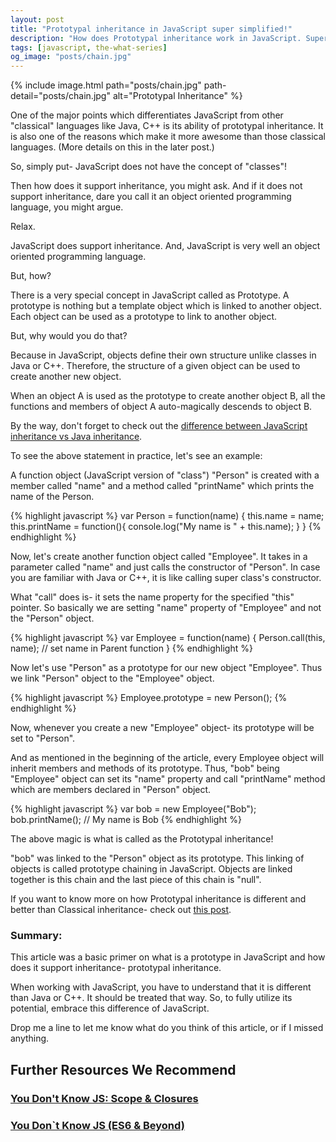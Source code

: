 ```yaml
---
layout: post
title: "Prototypal inheritance in JavaScript super simplified!"
description: "How does Prototypal inheritance work in JavaScript. Super simple explanation of what prototypal inheritance in JavaScript. What is dynamic inheritance. Nuances of Prototypal inheritance."
tags: [javascript, the-what-series]
og_image: "posts/chain.jpg"
---
```


{% include image.html path="posts/chain.jpg" path-detail="posts/chain.jpg" alt="Prototypal Inheritance" %}


One of the major points which differentiates JavaScript from other "classical" languages like Java, C++ is its ability of prototypal inheritance. It is also one of the reasons which make it more awesome than those classical languages. (More details on this in the later post.)

So, simply put- JavaScript does not have the concept of "classes"!

Then how does it support inheritance, you might ask. And if it does not support inheritance, dare you call it an object oriented programming language, you might argue.

Relax.

JavaScript does support inheritance. And, JavaScript is very well an object oriented programming language.

But, how?

There is a very special concept in JavaScript called as Prototype. A prototype is nothing but a template object which is linked to another object. Each object can be used as a prototype to link to another object. 

But, why would you do that?

Because in JavaScript, objects define their own structure unlike classes in Java or C++. Therefore, the structure of a given object can be used to create another new object.

When an object A is used as the prototype to create another object B, all the functions and members of object A auto-magically descends to object B.

By the way, don't forget to check out the [difference between JavaScript inheritance vs Java inheritance](http://ngninja.com/posts/prototypal-vs-classical-inheritance).

To see the above statement in practice, let's see an example:

A function object (JavaScript version of "class") "Person" is created with a member called "name" and a method called "printName" which prints the name of the Person.

{% highlight javascript %}
var Person = function(name) {
	this.name = name;
	this.printName = function(){
		console.log("My name is " + this.name);
	}
}
{% endhighlight %}

Now, let's create another function object called "Employee". It takes in a parameter called "name" and just calls the constructor of "Person". In case you are familiar with Java or C++, it is like calling super class's constructor.

What "call" does is- it sets the name property for the specified "this" pointer. So basically we are setting "name" property of "Employee" and not the "Person" object.

{% highlight javascript %}
var Employee = function(name) {
	Person.call(this, name); // set name in Parent function
}
{% endhighlight %}

Now let's use "Person" as a prototype for our new object "Employee". Thus we link "Person" object to the "Employee" object.

{% highlight javascript %}
Employee.prototype = new Person();
{% endhighlight %}

Now, whenever you create a new "Employee" object- its prototype will be set to "Person". 

And as mentioned in the beginning of the article, every Employee object will inherit members and methods of its prototype. Thus, "bob" being "Employee" object can set its "name" property and call "printName" method which are members declared in "Person" object.

{% highlight javascript %}
var bob = new Employee("Bob");
bob.printName(); // My name is Bob
{% endhighlight %}

The above magic is what is called as the Prototypal inheritance!

"bob" was linked to the "Person" object as its prototype. This linking of objects is called prototype chaining in JavaScript. Objects are linked together is this chain and the last piece of this chain is "null".

If you want to know more on how Prototypal inheritance is different and better than Classical inheritance- check out [this post](http://ngninja.com/posts/prototypal-vs-classical-inheritance).


### Summary:
This article was a basic primer on what is a prototype in JavaScript and how does it support inheritance- prototypal inheritance.

When working with JavaScript, you have to understand that it is different than Java or C++. It should be treated that way. So, to fully utilize its potential, embrace this difference of JavaScript.

Drop me a line to let me know what do you think of this article, or if I missed anything.



## Further Resources We Recommend

### [You Don't Know JS: Scope & Closures](https://amzn.to/2UaT46V)
### [You Don`t Know JS (ES6 & Beyond)](https://amzn.to/2GGox8Y)